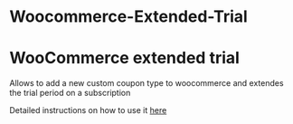 # Woocommerce-Extended-Trial
<H1>WooCommerce extended trial</H1>
<p>Allows to add a new custom coupon type to woocommerce and extendes the trial period on a subscription</p>
<p>Detailed instructions on how to use it <a href="">here</a></p>
